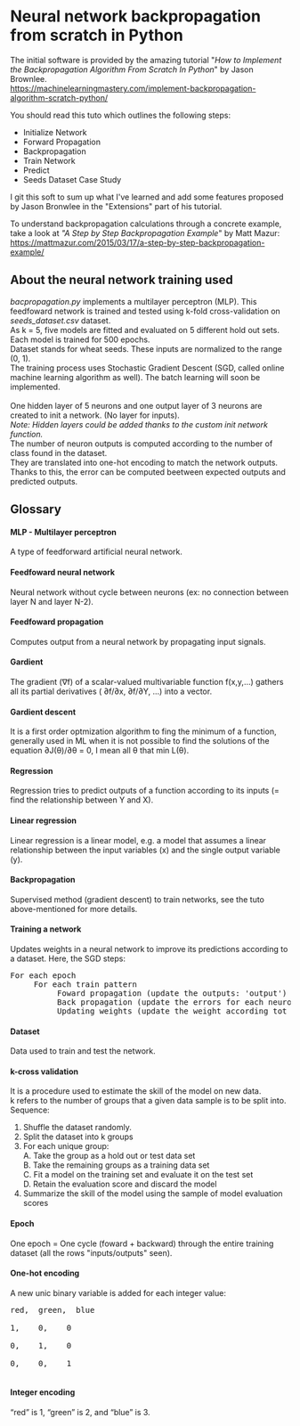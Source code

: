 # Neural network backpropagation from scratch in Python

The initial software is provided by the amazing tutorial "*How to Implement the Backpropagation Algorithm From Scratch In Python*" by Jason Brownlee.<br>
https://machinelearningmastery.com/implement-backpropagation-algorithm-scratch-python/

You should read this tuto which outlines the following steps:<br>
- Initialize Network
- Forward Propagation
- Backpropagation
- Train Network
- Predict
- Seeds Dataset Case Study

I git this soft to sum up what I've learned and add some features proposed by Jason Bronwlee in the "Extensions" part of his tutorial.<br>

To understand backpropagation calculations through a concrete example, take a look at *"A Step by Step Backpropagation Example*" by Matt Mazur:<br>
https://mattmazur.com/2015/03/17/a-step-by-step-backpropagation-example/

## About the neural network training used
*bacpropagation.py* implements a multilayer perceptron (MLP). This feedfoward network is trained and tested using k-fold cross-validation on *seeds_dataset.csv* dataset.<br>
As k = 5, five models are fitted and evaluated on 5 different hold out sets. Each model is trained for 500 epochs.<br>
Dataset stands for wheat seeds. These inputs are normalized to the range (0, 1).<br>
The training process uses Stochastic Gradient Descent (SGD, called online machine learning algorithm as well). The batch learning will soon be implemented.<br><br>
One hidden layer of 5 neurons and one output layer of 3 neurons are created to init a network. (No layer for inputs).<br>
*Note: Hidden layers could be added thanks to the custom init network function.*<br>
The number of neuron outputs is computed according to the number of class found in the dataset.<br>
They are translated into one-hot encoding to match the network outputs.<br>
Thanks to this, the error can be computed beetween expected outputs and predicted outputs.

## Glossary

#### MLP - Multilayer perceptron
A type of feedforward artificial neural network.

#### Feedfoward neural network
Neural network without cycle between neurons (ex: no connection between layer N and layer N-2).

#### Feedfoward propagation
Computes output from a neural network by propagating input signals.

#### Gardient
The gradient (∇f) of a scalar-valued multivariable function f(x,y,…) gathers all its partial derivatives (
∂f/∂x, ∂f/∂Y, ...) into a vector.

#### Gardient descent 
It is a first order optmization algorithm to fing the minimum of a function, generally used in ML when it is not possible to find the solutions of the equation ∂J(θ)/∂θ = 0, I mean all θ that min L(θ).

#### Regression
Regression tries to predict outputs of a function according to its inputs (= find the relationship between Y and X).

#### Linear regression
Linear regression is a linear model, e.g. a model that assumes a linear relationship between the input variables (x) and the single output variable (y).

#### Backpropagation
Supervised method (gradient descent) to train networks, see the tuto above-mentioned for more details.

#### Training a network
Updates weights in a neural network to improve its predictions according to a dataset. Here, the SGD steps:<br>
<pre>
For each epoch
     For each train pattern
          Foward propagation (update the outputs: 'output')
          Back propagation (update the errors for each neuron: 'delta')
          Updating weights (update the weight according tot the errors: 'weights')
</pre>
#### Dataset
Data used to train and test the network.

#### k-cross validation
It is a procedure used to estimate the skill of the model on new data.<br>
k refers to the number of groups that a given data sample is to be split into.
Sequence:
1. Shuffle the dataset randomly.
2. Split the dataset into k groups
3. For each unique group:<br>
     A. Take the group as a hold out or test data set<br>
     B. Take the remaining groups as a training data set<br>
     C. Fit a model on the training set and evaluate it on the test set<br>
     D. Retain the evaluation score and discard the model<br>
4. Summarize the skill of the model using the sample of model evaluation scores

#### Epoch
One epoch = One cycle (foward + backward) through the entire training dataset (all the rows "inputs/outputs" seen).

#### One-hot encoding
A new unic binary variable is added for each integer value:<br>
<pre>
red,  green,  blue<br>
1,    0,    0<br>
0,    1,    0<br>
0,    0,    1<br>
</pre>

#### Integer encoding
“red” is 1, “green” is 2, and “blue” is 3.
